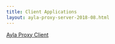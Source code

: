 ```yaml
---
title: Client Applications
layout: ayla-proxy-server-2018-08.html
---
```


<a href="https://docs.aylanetworks.com/archive/ayla-proxy-server-2018-08/source/ayla-proxy-client.html" target="_blank">Ayla Proxy Client</a>
